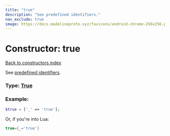 ```yaml
---
title: "true"
description: "See predefined identifiers."
nav_exclude: true
image: https://docs.madelineproto.xyz/favicons/android-chrome-256x256.png
---
```

# Constructor: true  
[Back to constructors index](index.md)



See [predefined identifiers](https://core.telegram.org/mtproto/TL-formal#predefined-identifiers).




### Type: [True](../types/True.md)


### Example:

```php
$true = ['_' => 'true'];
```  


Or, if you're into Lua:

```lua
true={_='true'}

```


